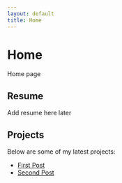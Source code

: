 ```yaml
---
layout: default
title: Home
---
```


# Home

Home page

## Resume

Add resume here later

## Projects

Below are some of my latest projects:

- [First Post](2024-06-05-Test.md)
- [Second Post](2024-06-06-second-post.md)
